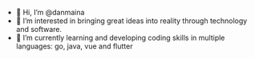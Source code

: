 - 👋 Hi, I’m @danmaina
- 👀 I’m interested in bringing great ideas into reality through technology and software.
- 🌱 I’m currently learning and developing coding skills in multiple languages: go, java, vue and flutter
